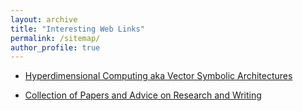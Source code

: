 ```yaml
---
layout: archive
title: "Interesting Web Links"
permalink: /sitemap/
author_profile: true
---
```


 
* [Hyperdimensional Computing aka Vector Symbolic Architectures](https://www.hd-computing.com/home)

* [Collection of Papers and Advice on Research and Writing](https://www.cs.cmu.edu/afs/cs.cmu.edu/user/mleone/web/how-to.html)